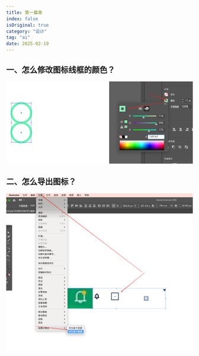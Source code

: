 ```yaml
---
title: 第一篇章
index: false
isOriginal: true
category: "设计"
tag: "ai"
date: 2025-02-19
---
```


## 一、怎么修改图标线框的颜色？

![](./b1b694b3aaa4b841c5ca46f1f11fc466.png)


## 二、怎么导出图标？
![](./65f9484dcf255f0e03eec2010a3d5d54.png)

